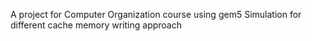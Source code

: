 A project for Computer Organization course using gem5
Simulation for different cache memory writing approach
